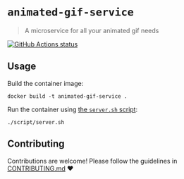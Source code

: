 # `animated-gif-service`

> A microservice for all your animated gif needs

<a href="https://github.com/top-socks/animated-gif-service"><img alt="GitHub Actions status" src="https://github.com/top-socks/animated-gif-service/workflows/Build/badge.svg"></a>

## Usage 

Build the container image:

```shell
docker build -t animated-gif-service .
```

Run the container using [the `server.sh` script](script/server.sh):

```shell
./script/server.sh
```

## Contributing

Contributions are welcome! Please follow the guidelines in [CONTRIBUTING.md](CONTRIBUTING.md) :heart:
